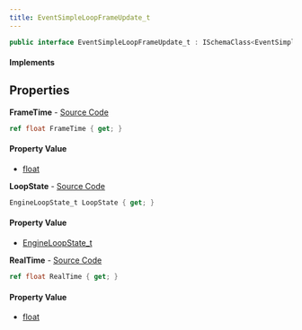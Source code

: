 ```yaml
---
title: EventSimpleLoopFrameUpdate_t
---
```


```csharp
public interface EventSimpleLoopFrameUpdate_t : ISchemaClass<EventSimpleLoopFrameUpdate_t>, ISchemaField, ISchemaClass, INativeHandle
```

#### Implements

## Properties

**FrameTime** - [Source Code](https://github.com/swiftly-solution/swiftlys2/blob/master/managed/src/SwiftlyS2.Generated/Schemas/Interfaces/EventSimpleLoopFrameUpdate_t.cs#L20)

```csharp
ref float FrameTime { get; }
```

#### Property Value

- [float](https://learn.microsoft.com/dotnet/api/system.single)

**LoopState** - [Source Code](https://github.com/swiftly-solution/swiftlys2/blob/master/managed/src/SwiftlyS2.Generated/Schemas/Interfaces/EventSimpleLoopFrameUpdate_t.cs#L16)

```csharp
EngineLoopState_t LoopState { get; }
```

#### Property Value

- [EngineLoopState_t](/docs/api/shared/schemadefinitions/engineloopstate_t)

**RealTime** - [Source Code](https://github.com/swiftly-solution/swiftlys2/blob/master/managed/src/SwiftlyS2.Generated/Schemas/Interfaces/EventSimpleLoopFrameUpdate_t.cs#L18)

```csharp
ref float RealTime { get; }
```

#### Property Value

- [float](https://learn.microsoft.com/dotnet/api/system.single)

